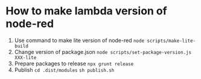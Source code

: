 # How to make lambda version of node-red

1. Use command to make lite version of node-red
`node scripts/make-lite-build`
1. Change version of package.json
`node scripts/set-package-version.js XXX-lite`
1. Prepare packages to release
`npx grunt release`
1. Publish
`cd .dist/modules`
`sh publish.sh`
